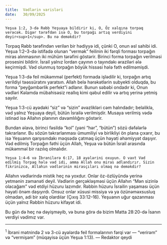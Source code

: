 ```yaml
---
title:  Vədlərin varisləri
date:   30/09/2025
---
```


`Yeşua 1:2, 3-də Rəbb Yeşuaya bildirir ki, O, Öz xalqına torpaq verəcək. Digər tərəfdən isə O, bu torpağı artıq verdiyini deyir<sup>1</sup>. Bu nə deməkdir?`

Torpaq Rəbb tərəfindən verilən bir hədiyyə idi, çünki O, onun əsl sahibi idi. Yeşua 1:2–3-də istifadə olunan “vermək” feilinin iki fərqli forması torpağın miras alınmasının iki mühüm tərəfini göstərir. Birinci forma torpağın verilməsi prosesini bildirir. İsrail yalnız İordan çayının o tayındakı əraziləri ələ keçirmişdi. Vəd olunmuş torpağın böyük hissəsi hələ fəth edilməmişdi.

Yeşua 1:3-də feil mükəmməl (perfekt) formada işlədilir ki, torpağın artıq verildiyi təəssüratını yaratsın. Allah belə hərəkətlərin subyekti olduqda, bu forma “peyğəmbərlik perfekt”i adlanır. Bunun səbəbi ondadır ki, Onun vədləri Kəlamda mübahisəsiz reallıq kimi qəbul edilir və artıq yerinə yetmiş sayılır.

Yeşua 1:3-cü ayədəki “siz” və “sizin” əvəzlikləri cəm halındadır; beləliklə, vəd yalnız Yeşuaya deyil, bütün İsrailə verilmişdir. Musaya verilmiş vədə istinad isə Allahın planının davamlılığını göstərir.

Bundan əlavə, birinci fəsildə “kol” (yəni “hər”, “bütün”) sözü dəfələrlə təkrarlanır. Bu sözün təkrarlanması ümumiliyi və birlikliyi ön plana çıxarır, bu isə Yeşuanın qarşısındakı məqsədə çatmaq üçün həyati əhəmiyyət daşıyır. Vəd edilmiş Torpağın fəthi üçün Allah, Yeşua və bütün İsrail arasında mükəmməl bir razılıq olmalıdır.

`Yeşua 1:4–6 və İbranilərə 6:17, 18 ayələrini oxuyun. O vaxt Vəd edilmiş Torpaq hələ vəd idi, amma Allah onu miras adlandırır. Sizin fikrinizcə, Allahın vədlərinin mirasçıları olmaq nə deməkdir?`

Allahın vədlərində mistik heç nə yoxdur. Onlar öz-özlüyündə yerinə yetmənin zəmanəti deyil. Vədlərin gerçəkləşməsi üçün Allahın “Mən sizinlə olacağam” vəd etdiyi hüzuru lazımdır. Rəbbin hüzuru İsrailin yaşaması üçün həyati önəm daşıyırdı. Onsuz onlar xüsusi missiya və ya özünəməxsusluq olmadan, adi bir xalq olardılar (Çıxış 33:12–16). Yeşuanın uğur qazanması üçün yalnız Rəbbin hüzuru kifayət idi.

Bu gün də heç nə dəyişməyib, və buna görə də bizim Matta 28:20-də İsanın verdiyi vədimız var.

---

<sup>1</sup> İbrani mətnində 2 və 3-cü ayələrdə feil formalarının fərqi var — “verirəm” və “vermişəm” (müqayisə üçün Yeşua 1:13). — Redaktor qeydi